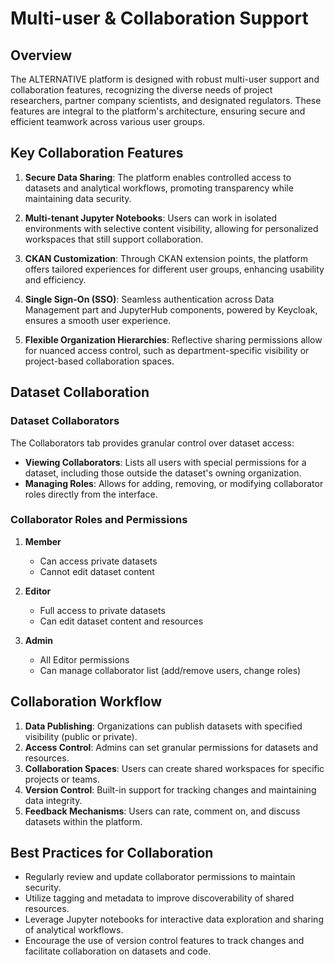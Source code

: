# Multi-user & Collaboration Support

## Overview

The ALTERNATIVE platform is designed with robust multi-user support and collaboration features, recognizing the diverse needs of project researchers, partner company scientists, and designated regulators. These features are integral to the platform's architecture, ensuring secure and efficient teamwork across various user groups.

## Key Collaboration Features

1. **Secure Data Sharing**: The platform enables controlled access to datasets and analytical workflows, promoting transparency while maintaining data security.

2. **Multi-tenant Jupyter Notebooks**: Users can work in isolated environments with selective content visibility, allowing for personalized workspaces that still support collaboration.

3. **CKAN Customization**: Through CKAN extension points, the platform offers tailored experiences for different user groups, enhancing usability and efficiency.

4. **Single Sign-On (SSO)**: Seamless authentication across Data Management part and JupyterHub components, powered by Keycloak, ensures a smooth user experience.

5. **Flexible Organization Hierarchies**: Reflective sharing permissions allow for nuanced access control, such as department-specific visibility or project-based collaboration spaces.

## Dataset Collaboration

### Dataset Collaborators

The Collaborators tab provides granular control over dataset access:

- **Viewing Collaborators**: Lists all users with special permissions for a dataset, including those outside the dataset's owning organization.
- **Managing Roles**: Allows for adding, removing, or modifying collaborator roles directly from the interface.

### Collaborator Roles and Permissions

1. **Member**
      - Can access private datasets
      - Cannot edit dataset content

2. **Editor**
      - Full access to private datasets
      - Can edit dataset content and resources

3. **Admin**
      - All Editor permissions
      - Can manage collaborator list (add/remove users, change roles)

## Collaboration Workflow

1. **Data Publishing**: Organizations can publish datasets with specified visibility (public or private).
2. **Access Control**: Admins can set granular permissions for datasets and resources.
3. **Collaboration Spaces**: Users can create shared workspaces for specific projects or teams.
4. **Version Control**: Built-in support for tracking changes and maintaining data integrity.
5. **Feedback Mechanisms**: Users can rate, comment on, and discuss datasets within the platform.

## Best Practices for Collaboration

- Regularly review and update collaborator permissions to maintain security.
- Utilize tagging and metadata to improve discoverability of shared resources.
- Leverage Jupyter notebooks for interactive data exploration and sharing of analytical workflows.
- Encourage the use of version control features to track changes and facilitate collaboration on datasets and code.

